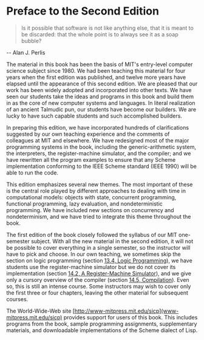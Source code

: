 # Preface to the Second Edition

<blockquote>
Is it possible that software is not like anything else, that it is meant to be discarded: that the whole point is to always see it as a soap bubble?
</blockquote>

-- Alan J. Perlis

The material in this book has been the basis of MIT's entry-level computer science subject since 1980. We had been teaching this material for four years when the first edition was published, and twelve more years have elapsed until the appearance of this second edition. We are pleased that our work has been widely adopted and incorporated into other texts. We have seen our students take the ideas and programs in this book and build them in as the core of new computer systems and languages. In literal realization of an ancient Talmudic pun, our students have become our builders. We are lucky to have such capable students and such accomplished builders.

In preparing this edition, we have incorporated hundreds of clarifications suggested by our own teaching experience and the comments of colleagues at MIT and elsewhere. We have redesigned most of the major programming systems in the book, including the generic-arithmetic system, the interpreters, the register-machine simulator, and the compiler; and we have rewritten all the program examples to ensure that any Scheme implementation conforming to the IEEE Scheme standard (IEEE 1990) will be able to run the code.

This edition emphasizes several new themes. The most important of these is the central role played by different approaches to dealing with time in computational models: objects with state, concurrent programming, functional programming, lazy evaluation, and nondeterministic programming. We have included new sections on concurrency and nondeterminism, and we have tried to integrate this theme throughout the book.

The first edition of the book closely followed the syllabus of our MIT one-semester subject. With all the new material in the second edition, it will not be possible to cover everything in a single semester, so the instructor will have to pick and choose. In our own teaching, we sometimes skip the section on logic programming (section [13.4, Logic Programming]()), we have students use the register-machine simulator but we do not cover its implementation (section [14.2, A Register-Machine Simulator]()), and we give only a cursory overview of the compiler (section [14.5, Compilation]()). Even so, this is still an intense course. Some instructors may wish to cover only the first three or four chapters, leaving the other material for subsequent courses.

The World-Wide-Web site [http://www-mitpress.mit.edu/sicp](www-mitpress.mit.edu/sicp) provides support for users of this book. This includes programs from the book, sample programming assignments, supplementary materials, and downloadable implementations of the Scheme dialect of Lisp.
